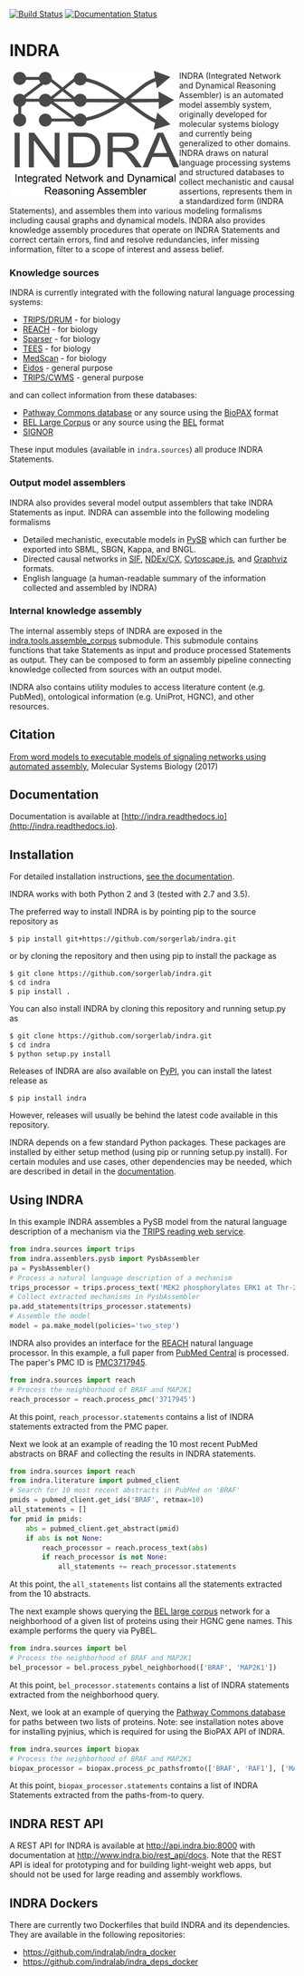 [![Build Status](https://travis-ci.org/sorgerlab/indra.svg?branch=travis_ci)](https://travis-ci.org/sorgerlab/indra) [![Documentation Status](https://readthedocs.org/projects/indra/badge/?version=latest)](https://indra.readthedocs.io/en/latest/?badge=latest)

# INDRA

<img align="left" src="/doc/indra_logo.png?raw=True" width="300" height="224" />

INDRA (Integrated Network and Dynamical Reasoning Assembler) is an automated
model assembly system, originally developed for molecular systems biology and
currently being generalized to other domains. INDRA draws on natural language
processing systems and structured databases to collect mechanistic and causal
assertions, represents them in a standardized form (INDRA Statements), and
assembles them into various modeling formalisms including causal graphs and
dynamical models. INDRA also provides knowledge assembly procedures that
operate on INDRA Statements and correct certain errors, find and resolve
redundancies, infer missing information, filter to a scope of interest and
assess belief.

### Knowledge sources

INDRA is currently integrated with the following natural language processing
systems:
- [TRIPS/DRUM](http://trips.ihmc.us/parser/cgi/drum) - for biology
- [REACH](https://github.com/clulab/reach) - for biology
- [Sparser](https://github.com/ddmcdonald/sparser) - for biology
- [TEES](https://github.com/jbjorne/TEES) - for biology
- [MedScan](https://doi.org/10.1093/bioinformatics/btg207) - for biology
- [Eidos](https://github.com/clulab/eidos) - general purpose
- [TRIPS/CWMS](http://trips.ihmc.us/parser/cgi/cwmsreader) - general purpose

and can collect information from these databases:
- [Pathway Commons database](http://pathwaycommons.org/) or any source
    using the [BioPAX](http://www.biopax.org/) format
- [BEL Large Corpus](https://github.com/OpenBEL/) or any source using the
    [BEL](https://github.com/OpenBEL/) format
- [SIGNOR](https://signor.uniroma2.it/)

These input modules (available in `indra.sources`) all produce INDRA
Statements.

### Output model assemblers

INDRA also provides several model output assemblers that take INDRA Statements
as input. INDRA can assemble into the following modeling formalisms
- Detailed mechanistic, executable models in [PySB](http://pysb.org/)
    which can further be exported into SBML, SBGN, Kappa, and BNGL.
- Directed causal networks in
    [SIF](http://wiki.cytoscape.org/Cytoscape_User_Manual/Network_Formats), 
    [NDEx/CX](http://www.home.ndexbio.org/data-model/), 
    [Cytoscape.js](http://js.cytoscape.org/), and
    [Graphviz](https://www.graphviz.org/) formats.
- English language (a human-readable summary of the information
    collected and assembled by INDRA)

### Internal knowledge assembly

The internal assembly steps of INDRA are exposed in the
[indra.tools.assemble_corpus](http://indra.readthedocs.io/en/latest/modules/tools/index.html#module-indra.tools.assemble_corpus) 
submodule. This submodule contains functions that
take Statements as input and produce processed Statements as output. They can
be composed to form an assembly pipeline connecting knowledge collected from
sources with an output model.

INDRA also contains utility modules to access literature content (e.g. PubMed),
ontological information (e.g. UniProt, HGNC), and other resources.

## Citation

[From word models to executable models of signaling networks using automated
assembly](http://msb.embopress.org/content/13/11/954),
Molecular Systems Biology (2017)

## Documentation

Documentation is available at
[http://indra.readthedocs.io](http://indra.readthedocs.io).


## Installation

For detailed installation instructions,
[see the documentation](http://indra.readthedocs.io/en/latest/installation.html).

INDRA works with both Python 2 and 3 (tested with 2.7 and 3.5).

The preferred way to install INDRA is by pointing pip to the source repository
as

    $ pip install git+https://github.com/sorgerlab/indra.git

or by cloning the repository and then using pip to install the package as

    $ git clone https://github.com/sorgerlab/indra.git
    $ cd indra
    $ pip install .

You can also install INDRA by cloning this repository and running setup.py
as

    $ git clone https://github.com/sorgerlab/indra.git
    $ cd indra
    $ python setup.py install

Releases of INDRA are also available on
[PyPI](https://pip.pypa.io/en/latest/installing/), you can install the latest
release as

    $ pip install indra

However, releases will usually be behind the latest code available in this
repository.

INDRA depends on a few standard Python packages. These packages are installed by
either setup method (using pip or running setup.py install).
For certain modules and use cases, other dependencies may be needed,
which are described in detail in the
[documentation](http://indra.readthedocs.io/en/latest/installation.html).

## Using INDRA

In this example INDRA assembles a PySB model from the natural language
description of a mechanism via the [TRIPS reading web
service](http://trips.ihmc.us/parser/cgi/drum).

```python
from indra.sources import trips
from indra.assemblers.pysb import PysbAssembler
pa = PysbAssembler()
# Process a natural language description of a mechanism
trips_processor = trips.process_text('MEK2 phosphorylates ERK1 at Thr-202 and Tyr-204')
# Collect extracted mechanisms in PysbAssembler
pa.add_statements(trips_processor.statements)
# Assemble the model
model = pa.make_model(policies='two_step')
```

INDRA also provides an interface for the
[REACH](http://agathon.sista.arizona.edu:8080/odinweb/) natural language
processor. In this example, a full paper from [PubMed
Central](http://www.ncbi.nlm.nih.gov/pmc/) is processed. The paper's PMC ID is
[PMC3717945](http://www.ncbi.nlm.nih.gov/pmc/articles/PMC3717945/).

```python
from indra.sources import reach
# Process the neighborhood of BRAF and MAP2K1
reach_processor = reach.process_pmc('3717945')
```
At this point, `reach_processor.statements` contains a list of INDRA statements
extracted from the PMC paper.

Next we look at an example of reading the 10 most recent PubMed abstracts on
BRAF and collecting the results in INDRA statements.

```python
from indra.sources import reach
from indra.literature import pubmed_client
# Search for 10 most recent abstracts in PubMed on 'BRAF'
pmids = pubmed_client.get_ids('BRAF', retmax=10)
all_statements = []
for pmid in pmids:
    abs = pubmed_client.get_abstract(pmid)
    if abs is not None:
        reach_processor = reach.process_text(abs)
        if reach_processor is not None:
            all_statements += reach_processor.statements
```
At this point, the `all_statements` list contains all the statements
extracted from the 10 abstracts.

The next example shows querying the [BEL large
corpus](http://public.ndexbio.org/#/network/9ea3c170-01ad-11e5-ac0f-000c29cb28fb)
network for a neighborhood of a given list of proteins using their
HGNC gene names. This example performs the query via PyBEL.

```python
from indra.sources import bel
# Process the neighborhood of BRAF and MAP2K1
bel_processor = bel.process_pybel_neighborhood(['BRAF', 'MAP2K1'])
```
At this point, `bel_processor.statements` contains a list of INDRA statements
extracted from the neighborhood query.

Next, we look at an example of querying the [Pathway Commons
database](http://pathwaycommons.org) for paths between two lists of proteins.
Note: see installation notes above for installing pyjnius, which is required
for using the BioPAX API of INDRA.

```python
from indra.sources import biopax
# Process the neighborhood of BRAF and MAP2K1
biopax_processor = biopax.process_pc_pathsfromto(['BRAF', 'RAF1'], ['MAP2K1', 'MAP2K2'])
```
At this point, `biopax_processor.statements` contains a list of INDRA 
Statements extracted from the paths-from-to query.


## INDRA REST API
A REST API for INDRA is available at http://api.indra.bio:8000 with
documentation at http://www.indra.bio/rest_api/docs. Note that the REST API
is ideal for prototyping and for building light-weight web apps, but should
not be used for large reading and assembly workflows.


## INDRA Dockers
There are currently two Dockerfiles that build INDRA and its dependencies.
They are available in the following repositories:
- https://github.com/indralab/indra_docker
- https://github.com/indralab/indra_deps_docker
